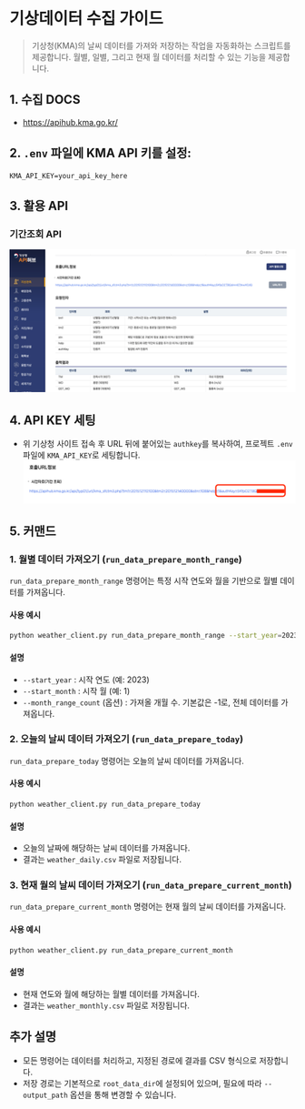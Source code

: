 # 기상데이터 수집 가이드

> 기상청(KMA)의 날씨 데이터를 가져와 저장하는 작업을 자동화하는 스크립트를 제공합니다. 월별, 일별, 그리고 현재 월 데이터를 처리할 수 있는 기능을 제공합니다.

## 1. 수집 DOCS
- https://apihub.kma.go.kr/

## 2. `.env` 파일에 KMA API 키를 설정:
```plaintext
KMA_API_KEY=your_api_key_here
```

## 3. 활용 API
### 기간조회 API 
![img.png](assets/기상데이터_수집.png)

## 4. API KEY 세팅

- 위 기상청 사이트 접속 후 URL 뒤에 붙어있는 `authkey`를 복사하여, 프로젝트 `.env` 파일에 `KMA_API_KEY`로 세팅합니다.
![img_1.png](assets/기상데이터_수집_1.png)

## 5. 커맨드

### 1. 월별 데이터 가져오기 (`run_data_prepare_month_range`)

`run_data_prepare_month_range` 명령어는 특정 시작 연도와 월을 기반으로 월별 데이터를 가져옵니다.

#### 사용 예시

```bash
python weather_client.py run_data_prepare_month_range --start_year=2023 --start_month=1
```

#### 설명
- `--start_year` : 시작 연도 (예: 2023)
- `--start_month` : 시작 월 (예: 1)
- `--month_range_count` (옵션) : 가져올 개월 수. 기본값은 -1로, 전체 데이터를 가져옵니다.
  
### 2. 오늘의 날씨 데이터 가져오기 (`run_data_prepare_today`)

`run_data_prepare_today` 명령어는 오늘의 날씨 데이터를 가져옵니다.

#### 사용 예시

```bash
python weather_client.py run_data_prepare_today
```

#### 설명
- 오늘의 날짜에 해당하는 날씨 데이터를 가져옵니다.
- 결과는 `weather_daily.csv` 파일로 저장됩니다.

### 3. 현재 월의 날씨 데이터 가져오기 (`run_data_prepare_current_month`)

`run_data_prepare_current_month` 명령어는 현재 월의 날씨 데이터를 가져옵니다.

#### 사용 예시

```bash
python weather_client.py run_data_prepare_current_month
```

#### 설명
- 현재 연도와 월에 해당하는 월별 데이터를 가져옵니다.
- 결과는 `weather_monthly.csv` 파일로 저장됩니다.

## 추가 설명

- 모든 명령어는 데이터를 처리하고, 지정된 경로에 결과를 CSV 형식으로 저장합니다.
- 저장 경로는 기본적으로 `root_data_dir`에 설정되어 있으며, 필요에 따라 `--output_path` 옵션을 통해 변경할 수 있습니다.
